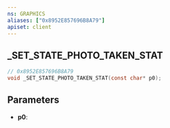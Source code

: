 ```yaml
---
ns: GRAPHICS
aliases: ["0x8952E857696B8A79"]
apiset: client
---
```

## _SET_STATE_PHOTO_TAKEN_STAT

```c
// 0x8952E857696B8A79
void _SET_STATE_PHOTO_TAKEN_STAT(const char* p0);
```


## Parameters
* **p0**:




